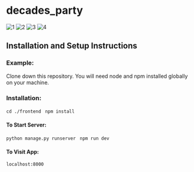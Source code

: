 # decades_party


![1](https://user-images.githubusercontent.com/59448862/153669561-0c8b6ee2-4bce-4085-898f-e4f6158afeee.PNG)
![2](https://user-images.githubusercontent.com/59448862/153669563-60d782cf-e3a7-4754-bbc2-90c61609a74d.PNG)
![3](https://user-images.githubusercontent.com/59448862/153669566-87c790f9-73f5-4f8a-97c3-14f17a93a9cc.PNG)
![4](https://user-images.githubusercontent.com/59448862/153669570-b5fbb24c-7241-42e9-809c-6d5f5ac8e9a8.PNG)

##  Installation and Setup Instructions


### Example:
Clone down this repository. You will need node and npm installed globally on your machine.

### Installation:

```cd ./frontend ```
```npm install```

#### To Start Server:

```python manage.py runserver ```
```npm run dev```


#### To Visit App:

```localhost:8000```

